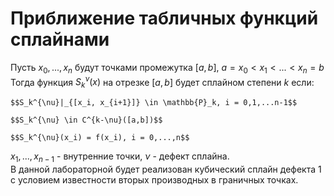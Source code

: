 # Приближение табличных функций сплайнами

Пусть $x_0,...,x_n$ будут точками промежутка $[a, b]$, $a = x_0 < x_1 < ... < x_n = b$  
Тогда функция $S_k^{\nu}(x)$ на отрезке $[a,b]$ будет сплайном степени $k$ если:  

	$$S_k^{\nu}|_{[x_i, x_{i+1}]} \in \mathbb{P}_k, i = 0,1,...n-1$$  
	
	$$S_k^{\nu} \in C^{k-\nu}([a,b])$$  
	
	$$S_k^{\nu}(x_i) = f(x_i), i = 0,...,n$$  
	
$x_1,...,x_{n-1}$ - внутренние точки, $\nu$ - дефект сплайна.  
В данной лабораторной будет реализован кубический сплайн дефекта 1 с условием известности вторых производных в граничных точках.